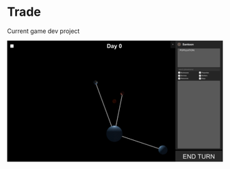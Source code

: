 # Trade
 Current game dev project
 
![alt text](https://github.com/pericles-tpt/Trade/blob/master/screenshot.png?raw=true)
